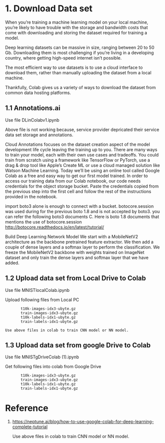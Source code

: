 
# 1. Download Data set

When you’re training a machine learning model on your local machine, you’re likely to have trouble with the storage and bandwidth costs that come with downloading and storing the dataset required for training a model.

Deep learning datasets can be massive in size, ranging between 20 to 50 Gb. Downloading them is most challenging if you’re living in a developing country, where getting high-speed internet isn’t possible.

The most efficient way to use datasets is to use a cloud interface to download them, rather than manually uploading the dataset from a local machine. 

Thankfully, Colab gives us a variety of ways to download the dataset from common data hosting platforms.


## 1.1 Annotations.ai 

Use file DLinColabv1.ipynb

Above file  is not working because, service provider  depricated their service data set storage and annotations.

Cloud Annotations focuses on the dataset creation aspect of the model development life cycle leaving the 
training up to you. There are many ways to train your model, each with their own use cases and tradeoffs. 
You could train from scratch using a framework like TensorFlow or PyTorch, use a drag & drop tool like 
Apple’s Create ML or use a cloud managed solution like Watson Machine Learning.
Today we’ll be using an online tool called Google Colab as a free and easy way to get 
our first model trained.  In order to access our training 
data from our Colab notebook, our code needs credentials for the object storage bucket. 
Paste the credentials copied from the previous step into the first cell and follow the 
rest of the instructions provided in the notebook.

import boto3 alone is enough to connect with a bucket. botocore.session was used during for the
previous boto 1.8 and is not accepted by boto3. you can refer the following boto3 documents С. 
Here is boto 1.8 documents that mentions the 
use of botocore.session http://botocore.readthedocs.io/en/latest/tutorial/

Build  Deep Learning Network Model
We start with a MobileNetV2 architecture as the backbone pretrained feature extractor. 
We then add a couple of dense layers and a softmax layer to perform the classification. 
We freeze the MobileNetV2 backbone with weights trained on ImageNet dataset and only 
train the dense layers and softmax layer that we have added.


## 1.2 Upload data set from Local Drive to Colab

   Use file  MNISTlocalColab.ipynb
   
   Upload following files from Local PC
   
           t10k-images-idx3-ubyte.gz  
           train-images-idx3-ubyte.gz
           t10k-labels-idx1-ubyte.gz  
           train-labels-idx1-ubyte.gz
           
    Use above files in colab to train CNN model or NN model.
    

## 1.3 Upload data set from google Drive to Colab
   
  Use file   MNISTgDriveColab (1).ipynb
  
  Get following files into colab from Google Drive
   
           t10k-images-idx3-ubyte.gz  
           train-images-idx3-ubyte.gz
           t10k-labels-idx1-ubyte.gz  
           train-labels-idx1-ubyte.gz

# Reference

1. https://neptune.ai/blog/how-to-use-google-colab-for-deep-learning-complete-tutorial
 

           
    Use above files in colab to train CNN model or NN model.
